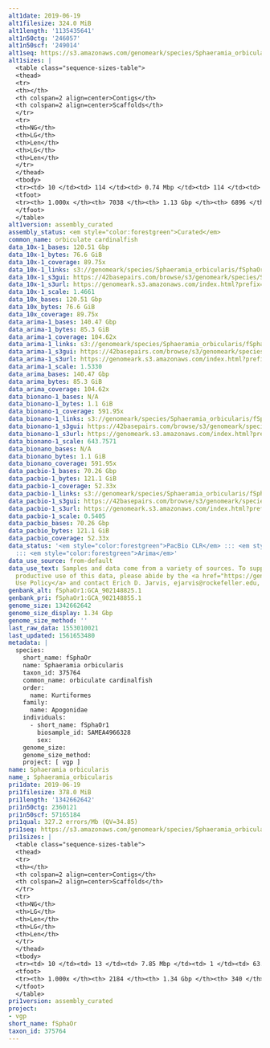 ```yaml
---
alt1date: 2019-06-19
alt1filesize: 324.0 MiB
alt1length: '1135435641'
alt1n50ctg: '246057'
alt1n50scf: '249014'
alt1seq: https://s3.amazonaws.com/genomeark/species/Sphaeramia_orbicularis/fSphaOr1/assembly_curated/fSphaOr1.alt.cur.20190619.fasta.gz
alt1sizes: |
  <table class="sequence-sizes-table">
  <thead>
  <tr>
  <th></th>
  <th colspan=2 align=center>Contigs</th>
  <th colspan=2 align=center>Scaffolds</th>
  </tr>
  <tr>
  <th>NG</th>
  <th>LG</th>
  <th>Len</th>
  <th>LG</th>
  <th>Len</th>
  </tr>
  </thead>
  <tbody>
  <tr><td> 10 </td><td> 114 </td><td> 0.74 Mbp </td><td> 114 </td><td> 0.74 Mbp </td></tr><tr><td> 20 </td><td> 300 </td><td> 0.52 Mbp </td><td> 299 </td><td> 0.52 Mbp </td></tr><tr><td> 30 </td><td> 551 </td><td> 403.88 Kbp </td><td> 548 </td><td> 406.55 Kbp </td></tr><tr><td> 40 </td><td> 872 </td><td> 309.47 Kbp </td><td> 865 </td><td> 312.70 Kbp </td></tr><tr style="background-color:#cccccc;"><td> 50 </td><td> 1285 </td><td> 246.06 Kbp </td><td> 1273 </td><td> 249.01 Kbp </td></tr><tr><td> 60 </td><td> 1798 </td><td> 198.83 Kbp </td><td> 1780 </td><td> 202.65 Kbp </td></tr><tr><td> 70 </td><td> 2443 </td><td> 155.62 Kbp </td><td> 2413 </td><td> 158.53 Kbp </td></tr><tr><td> 80 </td><td> 3287 </td><td> 115.83 Kbp </td><td> 3239 </td><td> 118.11 Kbp </td></tr><tr><td> 90 </td><td> 4459 </td><td> 78.01 Kbp </td><td> 4386 </td><td> 79.87 Kbp </td></tr><tr><td> 100 </td><td> 7037 </td><td> 65  bp </td><td> 6895 </td><td> 397  bp </td></tr></tbody>
  <tfoot>
  <tr><th> 1.000x </th><th> 7038 </th><th> 1.13 Gbp </th><th> 6896 </th><th> 1.14 Gbp </th></tr>
  </tfoot>
  </table>
alt1version: assembly_curated
assembly_status: <em style="color:forestgreen">Curated</em>
common_name: orbiculate cardinalfish
data_10x-1_bases: 120.51 Gbp
data_10x-1_bytes: 76.6 GiB
data_10x-1_coverage: 89.75x
data_10x-1_links: s3://genomeark/species/Sphaeramia_orbicularis/fSphaOr1/genomic_data/10x/<br>
data_10x-1_s3gui: https://42basepairs.com/browse/s3/genomeark/species/Sphaeramia_orbicularis/fSphaOr1/genomic_data/10x/
data_10x-1_s3url: https://genomeark.s3.amazonaws.com/index.html?prefix=species/Sphaeramia_orbicularis/fSphaOr1/genomic_data/10x/
data_10x-1_scale: 1.4661
data_10x_bases: 120.51 Gbp
data_10x_bytes: 76.6 GiB
data_10x_coverage: 89.75x
data_arima-1_bases: 140.47 Gbp
data_arima-1_bytes: 85.3 GiB
data_arima-1_coverage: 104.62x
data_arima-1_links: s3://genomeark/species/Sphaeramia_orbicularis/fSphaOr1/genomic_data/arima/<br>
data_arima-1_s3gui: https://42basepairs.com/browse/s3/genomeark/species/Sphaeramia_orbicularis/fSphaOr1/genomic_data/arima/
data_arima-1_s3url: https://genomeark.s3.amazonaws.com/index.html?prefix=species/Sphaeramia_orbicularis/fSphaOr1/genomic_data/arima/
data_arima-1_scale: 1.5330
data_arima_bases: 140.47 Gbp
data_arima_bytes: 85.3 GiB
data_arima_coverage: 104.62x
data_bionano-1_bases: N/A
data_bionano-1_bytes: 1.1 GiB
data_bionano-1_coverage: 591.95x
data_bionano-1_links: s3://genomeark/species/Sphaeramia_orbicularis/fSphaOr1/genomic_data/bionano/<br>
data_bionano-1_s3gui: https://42basepairs.com/browse/s3/genomeark/species/Sphaeramia_orbicularis/fSphaOr1/genomic_data/bionano/
data_bionano-1_s3url: https://genomeark.s3.amazonaws.com/index.html?prefix=species/Sphaeramia_orbicularis/fSphaOr1/genomic_data/bionano/
data_bionano-1_scale: 643.7571
data_bionano_bases: N/A
data_bionano_bytes: 1.1 GiB
data_bionano_coverage: 591.95x
data_pacbio-1_bases: 70.26 Gbp
data_pacbio-1_bytes: 121.1 GiB
data_pacbio-1_coverage: 52.33x
data_pacbio-1_links: s3://genomeark/species/Sphaeramia_orbicularis/fSphaOr1/genomic_data/pacbio/<br>
data_pacbio-1_s3gui: https://42basepairs.com/browse/s3/genomeark/species/Sphaeramia_orbicularis/fSphaOr1/genomic_data/pacbio/
data_pacbio-1_s3url: https://genomeark.s3.amazonaws.com/index.html?prefix=species/Sphaeramia_orbicularis/fSphaOr1/genomic_data/pacbio/
data_pacbio-1_scale: 0.5405
data_pacbio_bases: 70.26 Gbp
data_pacbio_bytes: 121.1 GiB
data_pacbio_coverage: 52.33x
data_status: '<em style="color:forestgreen">PacBio CLR</em> ::: <em style="color:forestgreen">10x</em>
  ::: <em style="color:forestgreen">Arima</em>'
data_use_source: from-default
data_use_text: Samples and data come from a variety of sources. To support fair and
  productive use of this data, please abide by the <a href="https://genome10k.soe.ucsc.edu/data-use-policies/">Data
  Use Policy</a> and contact Erich D. Jarvis, ejarvis@rockefeller.edu, with any questions.
genbank_alt: fSphaOr1:GCA_902148825.1
genbank_pri: fSphaOr1:GCA_902148855.1
genome_size: 1342662642
genome_size_display: 1.34 Gbp
genome_size_method: ''
last_raw_data: 1553010021
last_updated: 1561653480
metadata: |
  species:
    short_name: fSphaOr
    name: Sphaeramia orbicularis
    taxon_id: 375764
    common_name: orbiculate cardinalfish
    order:
      name: Kurtiformes
    family:
      name: Apogonidae
    individuals:
      - short_name: fSphaOr1
        biosample_id: SAMEA4966328
        sex:
    genome_size:
    genome_size_method:
    project: [ vgp ]
name: Sphaeramia orbicularis
name_: Sphaeramia_orbicularis
pri1date: 2019-06-19
pri1filesize: 378.0 MiB
pri1length: '1342662642'
pri1n50ctg: 2360121
pri1n50scf: 57165184
pri1qual: 327.2 errors/Mb (QV=34.85)
pri1seq: https://s3.amazonaws.com/genomeark/species/Sphaeramia_orbicularis/fSphaOr1/assembly_curated/fSphaOr1.pri.cur.20190619.fasta.gz
pri1sizes: |
  <table class="sequence-sizes-table">
  <thead>
  <tr>
  <th></th>
  <th colspan=2 align=center>Contigs</th>
  <th colspan=2 align=center>Scaffolds</th>
  </tr>
  <tr>
  <th>NG</th>
  <th>LG</th>
  <th>Len</th>
  <th>LG</th>
  <th>Len</th>
  </tr>
  </thead>
  <tbody>
  <tr><td> 10 </td><td> 13 </td><td> 7.85 Mbp </td><td> 1 </td><td> 63.27 Mbp </td></tr><tr><td> 20 </td><td> 34 </td><td> 5.43 Mbp </td><td> 3 </td><td> 62.08 Mbp </td></tr><tr><td> 30 </td><td> 63 </td><td> 4.02 Mbp </td><td> 6 </td><td> 59.52 Mbp </td></tr><tr><td> 40 </td><td> 100 </td><td> 3.23 Mbp </td><td> 8 </td><td> 57.84 Mbp </td></tr><tr style="background-color:#cccccc;"><td> 50 </td><td> 147 </td><td style="background-color:#88ff88;"> 2.36 Mbp </td><td> 10 </td><td style="background-color:#88ff88;"> 57.17 Mbp </td></tr><tr><td> 60 </td><td> 214 </td><td> 1.69 Mbp </td><td> 13 </td><td> 56.00 Mbp </td></tr><tr><td> 70 </td><td> 312 </td><td> 1.07 Mbp </td><td> 15 </td><td> 55.08 Mbp </td></tr><tr><td> 80 </td><td> 480 </td><td> 0.58 Mbp </td><td> 18 </td><td> 53.31 Mbp </td></tr><tr><td> 90 </td><td> 853 </td><td> 227.56 Kbp </td><td> 20 </td><td> 47.72 Mbp </td></tr><tr><td> 100 </td><td> 2183 </td><td> 344  bp </td><td> 339 </td><td> 1.11 Kbp </td></tr></tbody>
  <tfoot>
  <tr><th> 1.000x </th><th> 2184 </th><th> 1.34 Gbp </th><th> 340 </th><th> 1.34 Gbp </th></tr>
  </tfoot>
  </table>
pri1version: assembly_curated
project:
- vgp
short_name: fSphaOr
taxon_id: 375764
---
```

